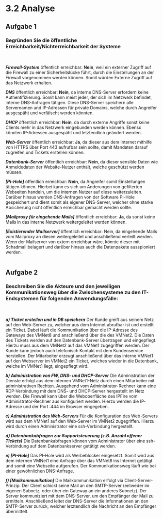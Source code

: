 # 3.2 Analyse
## Aufgabe 1
### Begründen Sie die öffentliche Erreichbarkeit/Nichterreichbarkeit der Systeme
<br></br>
***Firewall-System*** öffentlich erreichbar: **Nein**, weil ein externer Zugriff auf die Firewall zu einer Sicherheitslücke führt, durch die Einstellungen an der Firewall vorgenommen werden können. Somit würden Externe Zugriff auf das Netzwerk erhalten.

***DNS*** öffentlich erreichbar: **Nein**, da interne DNS-Server erfordern keine Authentifizierung. Somit kann meist jeder, der sich im Netzwerk befindet, interne DNS-Anfragen tätigen. Diese DNS-Server speichern alle Servernamen und IP-Adressen für private Domains, welche durch Angreifer ausgespäht und verfälscht werden könnten. 

***DHCP*** öffentlich erreichbar: **Nein**, da durch externe Angriffe sonst keine Clients mehr in das Netzwerk eingebunden werden können. Ebenso könnten IP-Adressen ausgespäht und letztendlich geändert werden.

***Web-Server*** öffentlich erreichbar: **Ja**, da dieser aus dem Internet mithilfe von HTTPS über Port 443 aufrufbar sein sollte, damit Mandaten darauf zugreifen und Tickets erstellen können.

***Datenbank-Server*** öffentlich erreichbar: **Nein**, da dieser sensible Daten wie Anmeldedaten der Website-Nutzer enthält, welche geschützt werden müssen.

***[Pi-Hole]*** öffentlich erreichbar: **Nein**, da Angreifer somit Einstellungen tätigen können. Hierbei kann es sich um Änderungen von gefilterten Webseiten handeln, um die internen Nutzer auf diese weiterzuleiten. Darüber hinaus werden DNS-Anfragen von der Software Pi-Hole gespeichert und dient somit als eigener DNS-Server, welcher ohne starke Absicherung nicht öffentlich erreichbar gemacht werden sollte.

***[Mailproxy für eingehende Mails]*** öffentlich erreichbar: **Ja**, da sonst keine Mails in das interne Netzwerk weitergeleitet werden können.

***[Existierender Mailserver]*** öffentlich erreichbar: Nein, da eingehende Mails vom Mailproxy an diesen weitergeleitet und anschließend verteilt werden. Wenn der Mailserver von extern erreichbar wäre, könnte dieser mit Schadmail belagert und darüber hinaus auch die Datenpakete ausspioniert werden.
<br></br>
## Aufgabe 2

### Beschreiben Sie die Akteure und den jeweiligen Kommunikationsweg über die Zwischensysteme zu den IT-Endsystemen für folgenden Anwendungsfälle:
<br></br>
***a)	Ticket erstellen und in DB speichern***
Der Kunde greift aus seinem Netz auf den Web-Server zu, welcher aus dem Internet abrufbar ist und erstellt ein Ticket. Dabei läuft die Kommunikation über die IP-Adresse des Gateways des VMNet8 und anschließend über die des VMNet2. Die Daten des Tickets werden auf den Datenbank-Server übertragen und eingepflegt. Hierzu muss aus dem VMNet2 auf das VMNet1 zugegriffen werden. 
Der Kunde kann jedoch auch telefonisch Kontakt mit dem Kundenservice herstellen. Der Mitarbeiter erzeugt anschließend über das interne VMNet1 auf den Webserver im VMNet2 ein Ticket, welches wieder in die Datenbank, welche im VMNet1 liegt, eingepflegt wird.


***b)	Administration von FW, DNS- und DHCP-Server***
Die Administration der Dienste erfolgt aus dem internen VMNet1-Netz durch einen Mitarbeiter mit administrativen Rechten. Ausgehend vom Administrator-Rechner kann eine RDP-Verbindung mit dem DNS- und DHCP-Server hergestellt im Netz werden. Die Firewall kann über die Weboberfläche des IPFire vom Administrator-Rechner aus konfiguriert werden. Hierzu werden die IP-Adresse und der Port :444 im Browser eingegeben.

***c)	Administration des Web-Servers***
Für die Konfiguration des Web-Servers wird aus dem VMNet1 auf den Web-Server im VMNet2 zugegriffen. Hierzu wird durch einen Administrator eine ssh-Verbindung hergestellt.

***d)	Datenbankabfragen zur Supportsteuerung (z.B. Anzahl offener Tickets)***
Die Datenbankabfragen können vom Administrator über eine ssh-Verbindung auf dem Datenbankserver getätigt werden. 

***e)	[PI-Hole]*** 
Das PI-Hole wird als Werbeblocker eingesetzt. Somit wird aus dem internen VMNet1 eine Anfrage über das VMNet8 ins Internet getätigt und somit eine Webseite aufgerufen. Der Kommunikationsweg läuft wie bei einer gewöhnlichen DNS-Anfrage.

***f)	[Mailkommunikation]*** 
Die Mailkommunikation erfolgt via Client-Server-Prinzip. Der Client schickt seine Mail an den SMTP-Server (entweder im eigenen Subnetz, oder über ein Gateway an ein anderes Subnetz). Der Server kommuniziert mit dem DNS-Server, um den Empfänger der Mail zu ermitteln. Anschließend leitet der DNS-Server die Informationen an den SMTP-Server zurück, welcher letztendlich die Nachricht an den Empfänger übermittelt. 
